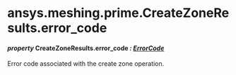 <a id="ansys-meshing-prime-createzoneresults-error-code"></a>

# ansys.meshing.prime.CreateZoneResults.error_code

<a id="ansys.meshing.prime.CreateZoneResults.error_code"></a>

#### *property* CreateZoneResults.error_code *: [ErrorCode](ansys.meshing.prime.ErrorCode.md#ansys.meshing.prime.ErrorCode)*

Error code associated with the create zone operation.

<!-- !! processed by numpydoc !! -->
